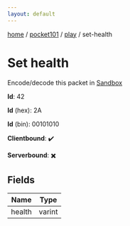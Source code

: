 ```yaml
---
layout: default
---
```


[home](/)  /  [pocket101](/protocol/pocket101)  /  [play](/protocol/pocket101/play)  /  set-health

# Set health

Encode/decode this packet in [Sandbox](../../../sandbox/pocket101#play.set_health)

**Id**: 42

**Id** (hex): 2A

**Id** (bin): 00101010

**Clientbound**: ✔️

**Serverbound**: ✖️

## Fields

Name | Type
---|---
health | varint
